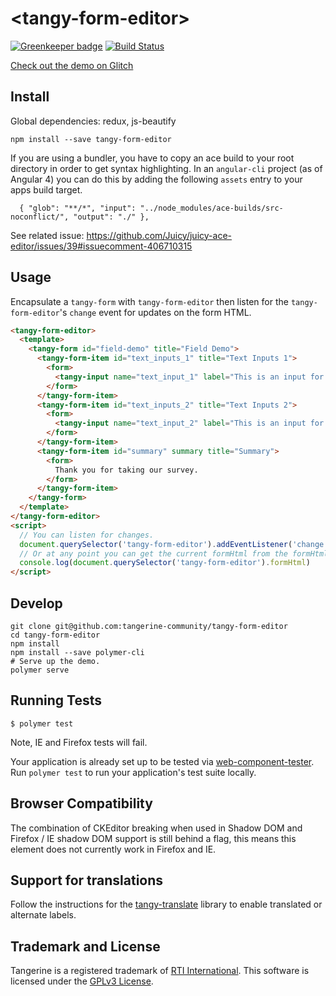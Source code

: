 # \<tangy-form-editor\>

[![Greenkeeper badge](https://badges.greenkeeper.io/Tangerine-Community/tangy-form-editor.svg)](https://greenkeeper.io/) [![Build Status](https://travis-ci.org/Tangerine-Community/tangy-form-editor.svg?branch=master)](https://travis-ci.org/Tangerine-Community/tangy-form-editor)

[Check out the demo on Glitch](https://tangy-form-editor.glitch.me/)

## Install
Global dependencies: redux, js-beautify
```
npm install --save tangy-form-editor
```

If you are using a bundler, you have to copy an ace build to your root directory in order to get syntax highlighting. In an `angular-cli` project (as of Angular 4) you can do this by adding the following `assets` entry to your apps build target.
```
  { "glob": "**/*", "input": "../node_modules/ace-builds/src-noconflict/", "output": "./" },
```

See related issue: https://github.com/Juicy/juicy-ace-editor/issues/39#issuecomment-406710315

## Usage
Encapsulate a `tangy-form` with `tangy-form-editor` then listen for the `tangy-form-editor`'s `change` event for updates on the form HTML.

```html
<tangy-form-editor>
  <template>
    <tangy-form id="field-demo" title="Field Demo">
      <tangy-form-item id="text_inputs_1" title="Text Inputs 1">
        <form>
          <tangy-input name="text_input_1" label="This is an input for text." type="text"></tangy-input>
        </form>
      </tangy-form-item>
      <tangy-form-item id="text_inputs_2" title="Text Inputs 2">
        <form>
          <tangy-input name="text_input_2" label="This is an input for text that is required." type="text" error-message="This is required." required></tangy-input>
        </form>
      </tangy-form-item> 
      <tangy-form-item id="summary" summary title="Summary">
        <form>
          Thank you for taking our survey.
        </form>
      </tangy-form-item> 
    </tangy-form>
  </template>
</tangy-form-editor>
<script>
  // You can listen for changes.
  document.querySelector('tangy-form-editor').addEventListener('change', event => console.log(event.detail))
  // Or at any point you can get the current formHtml from the formHtml property.
  console.log(document.querySelector('tangy-form-editor').formHtml)
</script>
```

## Develop
```
git clone git@github.com:tangerine-community/tangy-form-editor
cd tangy-form-editor
npm install
npm install --save polymer-cli
# Serve up the demo.
polymer serve
```

## Running Tests

```
$ polymer test
```
Note, IE and Firefox tests will fail.

Your application is already set up to be tested via [web-component-tester](https://github.com/Polymer/web-component-tester). Run `polymer test` to run your application's test suite locally.

## Browser Compatibility
The combination of CKEditor breaking when used in Shadow DOM and Firefox / IE shadow DOM support is still behind a flag, this means this element does not currently work in Firefox and IE.

## Support for translations
Follow the instructions for the [tangy-translate](https://github.com/Tangerine-Community/tangy-translate) library to enable translated or alternate labels.

## Trademark and License
Tangerine is a registered trademark of [RTI International](https://rti.org). This software is licensed under the [GPLv3 License](https://www.gnu.org/licenses/gpl-3.0.en.html).
